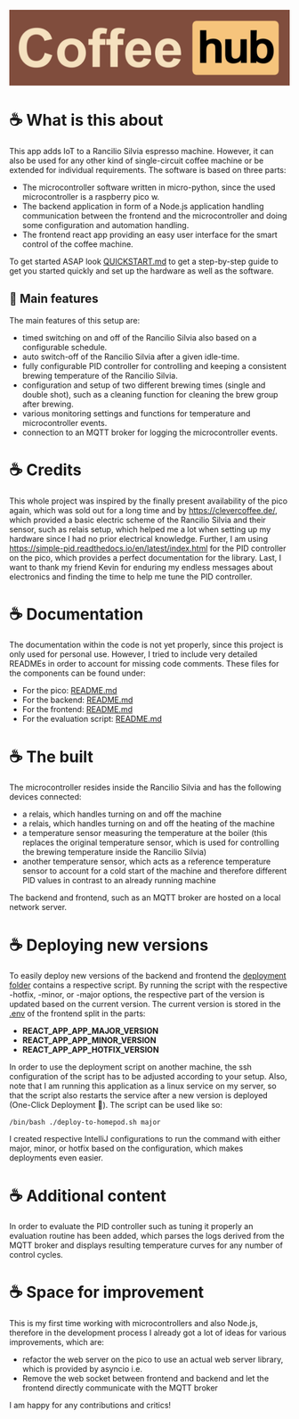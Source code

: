 ![logo_coffee_hub.png](assets%2Flogo_coffee_hub.png)

# ☕️ What is this about
This app adds IoT to a Rancilio Silvia espresso machine. However, it can also be used for any other kind of single-circuit coffee machine or be extended for individual requirements. The software is based on three parts:

* The microcontroller software written in micro-python, since the used microcontroller is a raspberry pico w.
* The backend application in form of a Node.js application handling communication between the frontend and the microcontroller and doing some configuration and automation handling. 
* The frontend react app providing an easy user interface for the smart control of the coffee machine.

To get started ASAP look [QUICKSTART.md](QUICKSTART.md) to get a step-by-step guide to get you started quickly and set up the hardware as well as the software.

## 🍬 Main features

The main features of this setup are:
* timed switching on and off of the Rancilio Silvia also based on a configurable schedule.
* auto switch-off of the Rancilio Silvia after a given idle-time.
* fully configurable PID controller for controlling and keeping a consistent brewing temperature of the Rancilio Silvia.
* configuration and setup of two different brewing times (single and double shot), such as a cleaning function for cleaning the brew group after brewing.
* various monitoring settings and functions for temperature and microcontroller events.
* connection to an MQTT broker for logging the microcontroller events.

# ☕️ Credits
This whole project was inspired by the finally present availability of the pico again, which was sold out for a long time and by https://clevercoffee.de/, which provided a basic electric scheme of the Rancilio Silvia and their sensor, such as relais setup, which helped me a lot when setting up my hardware since I had no prior electrical knowledge. Further, I am using https://simple-pid.readthedocs.io/en/latest/index.html for the PID controller on the pico, which provides a perfect documentation for the library. Last, I want to thank my friend Kevin for enduring my endless messages about electronics and finding the time to help me tune the PID controller.

# ☕️ Documentation
The documentation within the code is not yet properly, since this project is only used for personal use. However, I tried to include very detailed READMEs in order to account for missing code comments. These files for the components can be found under:
* For the pico: [README.md](pico%2FREADME.md)
* For the backend: [README.md](backend%2FREADME.md)
* For the frontend: [README.md](frontend%2FREADME.md)
* For the evaluation script: [README.md](eval%2FREADME.md)


# ☕️ The built
The microcontroller resides inside the Rancilio Silvia and has the following devices connected:

* a relais, which handles turning on and off the machine
* a relais, which handles turning on and off the heating of the machine
* a temperature sensor measuring the temperature at the boiler (this replaces the original temperature sensor, which is used for controlling the brewing temperature inside the Rancilio Silvia)
* another temperature sensor, which acts as a reference temperature sensor to account for a cold start of the machine and therefore different PID values in contrast to an already running machine

The backend and frontend, such as an MQTT broker are hosted on a local network server.

# ☕️ Deploying new versions
To easily deploy new versions of the backend and frontend the [deployment folder](deployment) contains a respective script. By running the script with the respective -hotfix, -minor, or -major options, the respective part of the version is updated based on the current version. The current version is stored in the [.env](frontend%2F.env) of the frontend split in the parts:
* **REACT_APP_APP_MAJOR_VERSION**
* **REACT_APP_APP_MINOR_VERSION**
* **REACT_APP_APP_HOTFIX_VERSION**

In order to use the deployment script on another machine, the ssh configuration of the script has to be adjusted according to your setup. Also, note that I am running this application as a linux service on my server, so that the script also restarts the service after a new version is deployed (One-Click Deployment 🤩). The script can be used like so:

```shell
/bin/bash ./deploy-to-homepod.sh major
```
I created respective IntelliJ configurations to run the command with either major, minor, or hotfix based on the configuration, which makes deployments even easier.

# ☕️ Additional content

In order to evaluate the PID controller such as tuning it properly an evaluation routine has been added, which parses the logs derived from the MQTT broker and displays resulting temperature curves for any number of control cycles.

# ☕️ Space for improvement
This is my first time working with microcontrollers and also Node.js, therefore in the development process I already got a lot of ideas for various improvements, which are:
* refactor the web server on the pico to use an actual web server library, which is provided by asyncio i.e.
* Remove the web socket between frontend and backend and let the frontend directly communicate with the MQTT broker

I am happy for any contributions and critics!